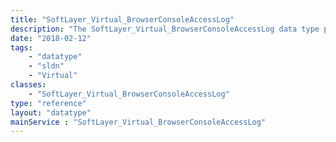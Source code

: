 ```yaml
---
title: "SoftLayer_Virtual_BrowserConsoleAccessLog"
description: "The SoftLayer_Virtual_BrowserConsoleAccessLog data type presents the data for events associated with accessing a VSIs console via the browser interface. "
date: "2018-02-12"
tags:
    - "datatype"
    - "sldn"
    - "Virtual"
classes:
    - "SoftLayer_Virtual_BrowserConsoleAccessLog"
type: "reference"
layout: "datatype"
mainService : "SoftLayer_Virtual_BrowserConsoleAccessLog"
---
```

